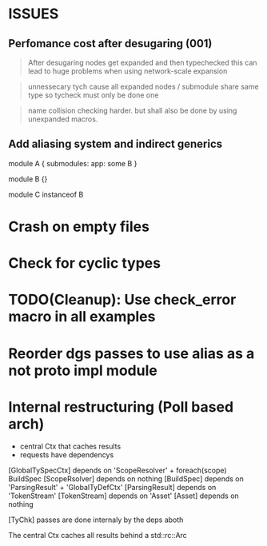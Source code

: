 # ISSUES

## Perfomance cost after desugaring (001)

> After desugaring nodes get expanded and then typechecked
> this can lead to huge problems when using network-scale expansion

> unnessecary tych cause all expanded nodes / submodule share same type so tycheck
> must only be done one

> name collision checking harder. but shall also be done by using unexpanded macros.

## Add aliasing system and indirect generics

module A {
submodules:
app: some B
}

module B {}

module C instanceof B

# Crash on empty files

# Check for cyclic types

# TODO(Cleanup): Use check_error macro in all examples

# Reorder dgs passes to use alias as a not proto impl module

# Internal restructuring (Poll based arch)

- central Ctx that caches results
- requests have dependencys 

[GlobalTySpecCtx] depends on 'ScopeResolver' + foreach(scope) BuildSpec
[ScopeRsolver] depends on nothing
[BuildSpec] depends on 'ParsingResult' + 'GlobalTyDefCtx'
[ParsingResult] depends on 'TokenStream'
[TokenStream] depends on 'Asset'
[Asset] depends on nothing

[TyChk] passes are done internaly by the deps aboth

The central Ctx caches all results behind a std::rc::Arc 
